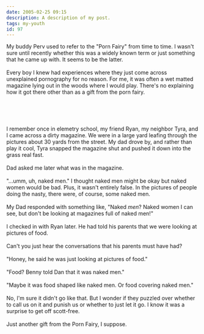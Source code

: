 ```yaml
---
date: 2005-02-25 09:15
description: A description of my post.
tags: my-youth
id: 97
---
```

My buddy Perv used to refer to the "Porn Fairy" from time to time.  I wasn't sure until recently whether this was a widely known term or just something that he came up with.  It seems to be the latter.<br />
<br />
Every boy I knew had experiences where they just come across unexplained pornography for no reason.  For me, it was often a wet matted magazine lying out in the woods where I would play.  There's no explaining how it got there other than as a gift from the porn fairy.
<!--more--><br /><br /><br />
I remember once in elemetry school, my friend Ryan, my neighbor Tyra, and I came across a dirty magazine.  We were in a large yard leafing through the pictures about 30 yards from the street.  My dad drove by, and rather than play it cool, Tyra snapped the magazine shut and pushed it down into the grass real fast.<br />
<br />
Dad asked me later what was in the magazine.<br />
<br />
"...umm, uh, naked men."  I thought naked men might be okay but naked women would be bad.  Plus, it wasn't entirely false.  In the pictures of people doing the nasty, there were, of course, some naked men.<br />
<br />
My Dad responded with something like, "Naked <i>men</i>?  Naked women I can see, but don't be looking at magazines full of naked men!"<br />
<br />
I checked in with Ryan later.  He had told his parents that we were looking at pictures of food.<br />
<br />
Can't you just hear the conversations that his parents must have had?<br />
<br />
"Honey, he said he was just looking at pictures of food."<br />
<br />
"Food?  Benny told Dan that it was naked men."<br />
<br />
"Maybe it was food shaped like naked men.  Or food covering naked men."<br />
<br />
No, I'm sure it didn't go like that.  But I wonder if they puzzled over whether to call us on it and punish us or whether to just let it go.  I know it was a surprise to get off scott-free.<br />
<br />
Just another gift from the Porn Fairy, I suppose.
